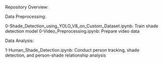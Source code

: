 Repository Overview:


Data Preprocessing:

0-Shade_Detection_using_YOLO_V8_on_Custom_Dataset.ipynb: Train shade detection model
0-Video_Preprocessing.ipynb: Prepare video data

Data Analysis:

1-Human_Shade_Detection.ipynb: Conduct person tracking, shade detection, and person-shade relationship analysis
